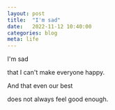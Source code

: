 ```yaml
---
layout: post
title:  "I'm sad"
date:   2022-11-12 10:40:00
categories: blog
meta: life
---
```


I'm sad

that I can't make everyone happy. 

And that even our best

does not always feel good enough.


